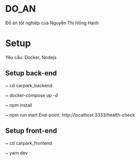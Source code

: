 # DO_AN
Đồ án tốt nghiệp của Nguyễn Thị Hồng Hạnh

# Setup
Yêu cầu: Docker, Nodejs

## Setup back-end
~ cd carpark_backend

~ docker-compose up -d

~ npm install

~ npm run start
End-point: http://localhost:3333/health-check

## Setup front-end
~ cd carpark_frontend

~ yarn dev

